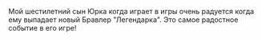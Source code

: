Мой шестилетний сын Юрка когда играет в игры очень радуется когда ему выпадает новый Бравлер "Легендарка".
Это самое радостное событие в его игре!